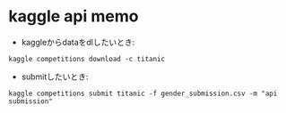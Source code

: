 # kaggle api memo
* kaggleからdataをdlしたいとき:
```
kaggle competitions download -c titanic
```
* submitしたいとき:
```
kaggle competitions submit titanic -f gender_submission.csv -m "api submission"
```
